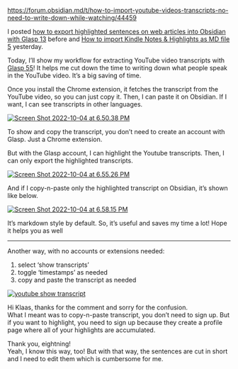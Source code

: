 https://forum.obsidian.md/t/how-to-import-youtube-videos-transcripts-no-need-to-write-down-while-watching/44459

I posted [how to export highlighted sentences on web articles into Obsidian with Glasp 13](https://forum.obsidian.md/t/copy-and-paste-all-sentences-i-want-in-a-web-article-at-once-on-obsidian/30022) before and [How to import Kindle Notes & Highlights as MD file 5](https://forum.obsidian.md/t/how-to-import-kindle-notes-highlights-as-md-file/44400) yesterday.

Today, I’ll show my workflow for extracting YouTube video transcripts with [Glasp 55](https://glasp.co/)! It helps me cut down the time to writing down what people speak in the YouTube video. It’s a big saving of time.

Once you install the Chrome extension, it fetches the transcript from the YouTube video, so you can just copy it. Then, I can paste it on Obsidian. If I want, I can see transcripts in other languages.

[![Screen Shot 2022-10-04 at 6.50.38 PM](https://forum.obsidian.md/uploads/default/optimized/3X/6/8/685447b3e055689ddeaa1b4e19370d82cba7f322_2_690x391.jpeg)](https://forum.obsidian.md/uploads/default/original/3X/6/8/685447b3e055689ddeaa1b4e19370d82cba7f322.jpeg "Screen Shot 2022-10-04 at 6.50.38 PM")


To show and copy the transcript, you don’t need to create an account with Glasp. Just a Chrome extension.

But with the Glasp account, I can highlight the Youtube transcripts. Then, I can only export the highlighted transcripts.  

[![Screen Shot 2022-10-04 at 6.55.26 PM](https://forum.obsidian.md/uploads/default/optimized/3X/a/4/a4facd42c859403257da6c1f609921141dcdabe8_2_690x391.jpeg)](https://forum.obsidian.md/uploads/default/original/3X/a/4/a4facd42c859403257da6c1f609921141dcdabe8.jpeg "Screen Shot 2022-10-04 at 6.55.26 PM")

And if I copy-n-paste only the highlighted transcript on Obsidian, it’s shown like below.  

[![Screen Shot 2022-10-04 at 6.58.15 PM](https://forum.obsidian.md/uploads/default/optimized/3X/1/2/122fa74b9ce29cfac67a8c27115c6e0f52e11026_2_690x390.jpeg)](https://forum.obsidian.md/uploads/default/original/3X/1/2/122fa74b9ce29cfac67a8c27115c6e0f52e11026.jpeg "Screen Shot 2022-10-04 at 6.58.15 PM")

It’s markdown style by default. So, it’s useful and saves my time a lot! Hope it helps you as well 

---
Another way, with no accounts or extensions needed:

1.  select ‘show transcripts’
2.  toggle ‘timestamps’ as needed
3.  copy and paste the transcript as needed

[![youtube show transcript](https://forum.obsidian.md/uploads/default/optimized/3X/3/9/39a37e862f43d92e030171b87896c9d4f9d45275_2_690x331.png)](https://forum.obsidian.md/uploads/default/original/3X/3/9/39a37e862f43d92e030171b87896c9d4f9d45275.png "youtube show transcript")

Hi Klaas, thanks for the comment and sorry for the confusion.  
What I meant was to copy-n-paste transcript, you don’t need to sign up. But if you want to highlight, you need to sign up because they create a profile page where all of your highlights are accumulated.

Thank you, eightning!  
Yeah, I know this way, too! But with that way, the sentences are cut in short and I need to edit them which is cumbersome for me.